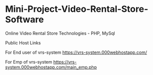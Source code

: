 # Mini-Project-Video-Rental-Store-Software
Online Video Rental Store 
Technologies -
PHP, MySql

Public Host Links

For End user of vrs-system
https://vrs-system.000webhostapp.com/

For Emp of vrs-system
https://vrs-system.000webhostapp.com/main_emp.php
